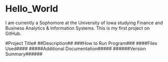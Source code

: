 # Hello_World
I am currently a Sophomore at the University of Iowa studying Finance and Business Analytics & Information  Systems. This is my first project on GitHub. 


#Project Title#
##Description##
###How to Run Program###
####Files Used####
#####Additional Documentation#####
######Version Summary######
